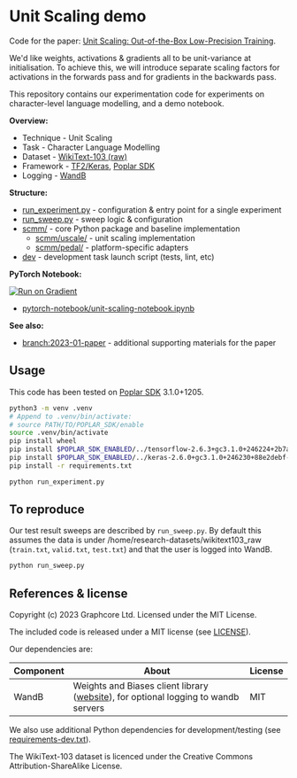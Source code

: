 # Unit Scaling demo

Code for the paper: [Unit Scaling: Out-of-the-Box Low-Precision Training](https://arxiv.org/abs/2303.11257).

We'd like weights, activations & gradients all to be unit-variance at initialisation. To achieve this, we will introduce separate scaling factors for activations in the forwards pass and for gradients in the backwards pass.

This repository contains our experimentation code for experiments on character-level language modelling, and a demo notebook.

**Overview:**
 - Technique - Unit Scaling
 - Task - Character Language Modelling
 - Dataset - [WikiText-103 (raw)](https://www.salesforce.com/products/einstein/ai-research/the-wikitext-dependency-language-modeling-dataset/)
 - Framework - [TF2/Keras](https://www.tensorflow.org/), [Poplar SDK](https://www.graphcore.ai/products/poplar)
 - Logging - [WandB](https://wandb.ai)

**Structure:**
 - [run_experiment.py](run_experiment.py) - configuration & entry point for a single experiment
 - [run_sweep.py](run_sweep.py) - sweep logic & configuration
 - [scmm/](scmm) - core Python package and baseline implementation
   - [scmm/uscale/](scmm/uscale) - unit scaling implementation
   - [scmm/pedal/](scmm/pedal) - platform-specific adapters
 - [dev](dev) - development task launch script (tests, lint, etc)

**PyTorch Notebook:**

[![Run on Gradient](https://assets.paperspace.io/img/gradient-badge.svg)](https://console.paperspace.com/github/graphcore-research/unit-scaling-demo?container=graphcore%2Fpytorch-jupyter%3A3.1.0-ubuntu-20.04&machine=Free-IPU-POD4&file=%2Fpytorch-notebook%2Funit-scaling-notebook.ipynb)
- [pytorch-notebook/unit-scaling-notebook.ipynb](pytorch-notebook/unit-scaling-notebook.ipynb)

**See also:**
 - [branch:2023-01-paper](https://github.com/graphcore-research/unit-scaling-demo/tree/2023-01-paper) - additional supporting materials for the paper

## Usage

This code has been tested on [Poplar SDK](https://www.graphcore.ai/downloads) 3.1.0+1205.

```bash
python3 -m venv .venv
# Append to .venv/bin/activate:
# source PATH/TO/POPLAR_SDK/enable
source .venv/bin/activate
pip install wheel
pip install $POPLAR_SDK_ENABLED/../tensorflow-2.6.3+gc3.1.0+246224+2b7af067dae+amd_znver1-cp38-cp38-linux_x86_64.whl
pip install $POPLAR_SDK_ENABLED/../keras-2.6.0+gc3.1.0+246230+88e2debf-py2.py3-none-any.whl
pip install -r requirements.txt

python run_experiment.py
```

## To reproduce

Our test result sweeps are described by `run_sweep.py`. By default this assumes the data is under /home/research-datasets/wikitext103_raw (`train.txt`, `valid.txt`, `test.txt`) and that the user is logged into WandB.

```bash
python run_sweep.py
```

## References & license

Copyright (c) 2023 Graphcore Ltd. Licensed under the MIT License.

The included code is released under a MIT license (see [LICENSE](LICENSE)).

Our dependencies are:

| Component | About | License |
| --- | --- | --- |
| WandB | Weights and Biases client library ([website](https://wandb.ai/)), for optional logging to wandb servers | MIT |

We also use additional Python dependencies for development/testing (see [requirements-dev.txt](requirements-dev.txt)).

The WikiText-103 dataset is licenced under the Creative Commons Attribution-ShareAlike License.
